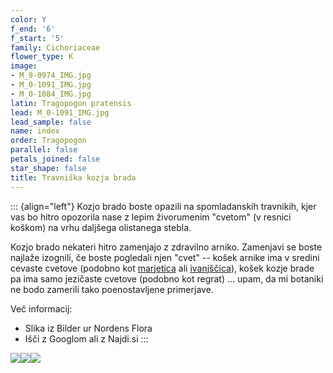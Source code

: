 ```yaml
---
color: Y
f_end: '6'
f_start: '5'
family: Cichoriaceae
flower_type: K
image:
- M_9-0974_IMG.jpg
- M_0-1091_IMG.jpg
- M_0-1084_IMG.jpg
latin: Tragopogon pratensis
lead: M_0-1091_IMG.jpg
lead_sample: false
name: index
order: Tragopogon
parallel: false
petals_joined: false
star_shape: false
title: Travniška kozja brada
---
```

::: {align="left"}
Kozjo brado boste opazili na spomladanskih travnikih, kjer vas bo hitro opozorila nase z lepim živorumenim \"cvetom\" (v resnici koškom) na vrhu daljšega olistanega stebla.

Kozjo brado nekateri hitro zamenjajo z zdravilno arniko. Zamenjavi se boste najlaže izognili, če boste pogledali njen \"cvet\" -- košek arnike ima v sredini cevaste cvetove (podobno kot [marjetica](../../Asteraceae/BellisPerennis(NavadnaMarjetica)/si_BellisPerennis(NavadnaMarjetica).asp) ali [ivanjščica](../../Asteraceae/LeucanthemumIrcutianum(NavadnaIvanjscica)/si_LeucanthemumIrcutianum(NavadnaIvanjscica).asp)), košek kozje brade pa ima samo jezičaste cvetove (podobno kot regrat) \... upam, da mi botaniki ne bodo zamerili tako poenostavljene primerjave.

Več informacij:

-   Slika iz Bilder ur Nordens Flora
-   Išči z Googlom ali z Najdi.si
:::

![](http://www.zaplana.net/flowers/Cichoriaceae/Tragopogon(KozjaBrada)/%s/M_9-0974_IMG.jpg)![](http://www.zaplana.net/flowers/Cichoriaceae/Tragopogon(KozjaBrada)/%s/M_0-1091_IMG.jpg)![](http://www.zaplana.net/flowers/Cichoriaceae/Tragopogon(KozjaBrada)/%s/M_0-1084_IMG.jpg)

 
